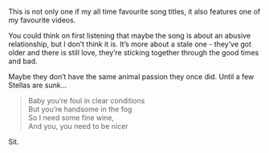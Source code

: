 This is not only one if my all time favourite song titles, it also features one of my favourite videos. 

You could think on first listening that maybe the song is about an abusive relationship, but I don’t think it is. It’s more about a stale one - they’ve got older and there is still love, they’re sticking together through the good times and bad.

Maybe they don’t have the same animal passion they once did. Until a few Stellas are sunk...

 > Baby you’re foul in clear conditions  
 > But you’re handsome in the fog  
 > So I need some fine wine,  
 > And you, you need to be nicer

Sit.
